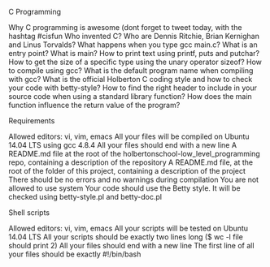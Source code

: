 C Programming

Why C programming is awesome (dont forget to tweet today, with the hashtag #cisfun
Who invented C?
Who are Dennis Ritchie, Brian Kernighan and Linus Torvalds?
What happens when you type gcc main.c?
What is an entry point?
What is main?
How to print text using printf, puts and putchar?
How to get the size of a specific type using the unary operator sizeof?
How to compile using gcc?
What is the default program name when compiling with gcc?
What is the official Holberton C coding style and how to check your code with betty-style?
How to find the right header to include in your source code when using a standard library function?
How does the main function influence the return value of the program?

Requirements

Allowed editors: vi, vim, emacs
All your files will be compiled on Ubuntu 14.04 LTS using gcc 4.8.4
All your files should end with a new line
A README.md file at the root of the holbertonschool-low_level_programming repo, containing a description of the repository
A README.md file, at the root of the folder of this project, containing a description of the project
There should be no errors and no warnings during compilation
You are not allowed to use system
Your code should use the Betty style. It will be checked using betty-style.pl and betty-doc.pl

Shell scripts

Allowed editors: vi, vim, emacs
All your scripts will be tested on Ubuntu 14.04 LTS
All your scripts should be exactly two lines long ($ wc -l file should print 2)
All your files should end with a new line
The first line of all your files should be exactly #!/bin/bash


